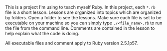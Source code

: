 This is a project I'm using to teach myself Ruby. In this project, each `*.rb` file is a short lesson. Lessons are organized into topics which are organized by folders. Open a folder to see the lessons. Make sure each file is set to be executable on your machine so you can simply type `./<file_name>.rb` to run the file from the command line. Comments are contained in the lesson to help explain what the code is doing.

All executable files and comment apply to Ruby version 2.5.1p57.
